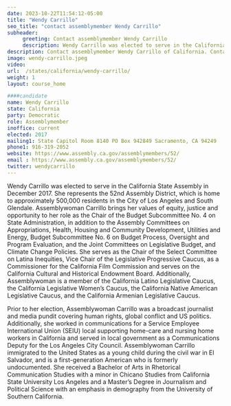 ```yaml
---
date: 2023-10-22T11:54:12-05:00
title: "Wendy Carrillo"
seo_title: "contact assemblymember Wendy Carrillo"
subheader:
     greeting: Contact assemblymember Wendy Carrillo
     description: Wendy Carrillo was elected to serve in the California State Assembly in December 2017. She represents the 52nd Assembly District, which is home to approximately 500,000 residents in the City of Los Angeles and South Glendale.
description: Contact assemblymember Wendy Carrillo of California. Contact information for Wendy Carrillo includes email address, phone number, and mailing address.
image: wendy-carrillo.jpeg
video:
url:  /states/california/wendy-carrillo/
weight: 1
layout: course_home

####candidate
name: Wendy Carrillo
state: California
party: Democratic
role: Assemblymember
inoffice: current
elected: 2017
mailing1: State Capitol Room 8140 PO Box 942849 Sacramento, CA 94249
phone1: 916-319-2052
website: https://www.assembly.ca.gov/assemblymembers/52/
email : https://www.assembly.ca.gov/assemblymembers/52/
twitter: wendycarrillo
---
```


Wendy Carrillo was elected to serve in the California State Assembly in December 2017. She represents the 52nd Assembly District, which is home to approximately 500,000 residents in the City of Los Angeles and South Glendale. Assemblywoman Carrillo brings her values of equity, justice and opportunity to her role as the Chair of the Budget Subcommittee No. 4 on State Administration, in addition to the Assembly Committees on Appropriations, Health, Housing and Community Development, Utilities and Energy, Budget Subcommittee No. 6 on Budget Process, Oversight and Program Evaluation, and the Joint Committees on Legislative Budget, and Climate Change Policies. She serves as the Chair of the Select Committee on Latina Inequities, Vice Chair of the Legislative Progressive Caucus, as a Commissioner for the California Film Commission and serves on the California Cultural and Historical Endowment Board. Additionally, Assemblywoman is a member of the California Latino Legislative Caucus, the California Legislative Women’s Caucus, the California Native American Legislative Caucus, and the California Armenian Legislative Caucus.



Prior to her election, Assemblywoman Carrillo was a broadcast journalist and media pundit covering human rights, global conflict and US politics. Additionally, she worked in communications for a Service Employee International Union (SEIU) local supporting home-care and nursing home workers in California and served in local government as a Communications Deputy for the Los Angeles City Council. Assemblywoman Carrillo immigrated to the United States as a young child during the civil war in El Salvador, and is a first-generation American who is formerly undocumented. She received a Bachelor of Arts in Rhetorical Communication Studies with a minor in Chicano Studies from California State University Los Angeles and a Master’s Degree in Journalism and Political Science with an emphasis in demography from the University of Southern California.
